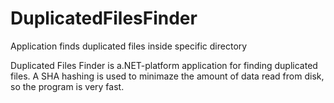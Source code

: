 # DuplicatedFilesFinder
Application finds duplicated files inside specific directory

Duplicated Files Finder is a.NET-platform application for finding duplicated files. 
A SHA hashing is used to minimaze the amount of data read from disk, so the program is very fast.
